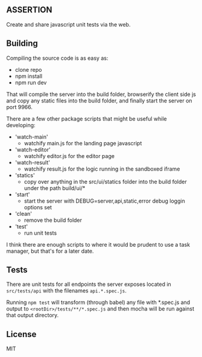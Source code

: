 ASSERTION
---------

Create and share javascript unit tests via the web. 

Building
--------

Compiling the source code is as easy as:

- clone repo
- npm install
- npm run dev

That will compile the server into the build folder, browserify the client side js and copy any static files into the build folder, and finally start the server on port 9966.

There are a few other package scripts that might be useful while developing:

- 'watch-main'
  - watchify main.js for the landing page javascript
- 'watch-editor'
  - watchify editor.js for the editor page
- 'watch-result'
  - watchify result.js for the logic running in the sandboxed iframe
- 'statics'
  - copy over anything in the src/ui/statics folder into the build folder under the path build/ui/*
- 'start'
  - start the server with DEBUG=server,api,static,error debug loggin options set
- 'clean'
  - remove the build folder
- 'test'
  - run unit tests

I think there are enough scripts to where it would be prudent to use a task manager, but that's for a later date.

Tests
-----

There are unit tests for all endpoints the server exposes located in `src/tests/api` with the filenames `api.*.spec.js`.

Running `npm test` will transform (through babel) any file with *.spec.js and output to `<rootDir>/tests/**/*.spec.js` and then mocha will be run against that output directory.

License
-------

MIT